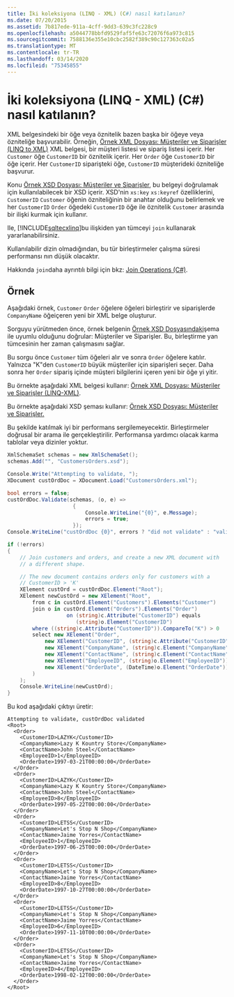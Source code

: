 ```yaml
---
title: İki koleksiyona (LINQ - XML) (C#) nasıl katılanın?
ms.date: 07/20/2015
ms.assetid: 7b817ede-911a-4cff-9dd3-639c3fc228c9
ms.openlocfilehash: a5044778bbfd9529faf5fe63c72076f6a973c815
ms.sourcegitcommit: 7588136e355e10cbc2582f389c90c127363c02a5
ms.translationtype: MT
ms.contentlocale: tr-TR
ms.lasthandoff: 03/14/2020
ms.locfileid: "75345855"
---
```

# <a name="how-to-join-two-collections-linq-to-xml-c"></a>İki koleksiyona (LINQ - XML) (C#) nasıl katılanın?

XML belgesindeki bir öğe veya öznitelik bazen başka bir öğeye veya özniteliğe başvurabilir. Örneğin, [Örnek XML Dosyası: Müşteriler ve Siparişler (LINQ to XML)](./sample-xml-file-customers-and-orders-linq-to-xml-2.md) XML belgesi, bir müşteri listesi ve sipariş listesi içerir. Her `Customer` öğe `CustomerID` bir öznitelik içerir. Her `Order` öğe `CustomerID` bir öğe içerir. Her `CustomerID` siparişteki öğe, `CustomerID` müşterideki özniteliğe başvurur.

Konu [Örnek XSD Dosyası: Müşteriler ve Siparişler,](./sample-xsd-file-customers-and-orders1.md) bu belgeyi doğrulamak için kullanılabilecek bir XSD içerir. XSD'nin `xs:key` `xs:keyref` özelliklerini, `CustomerID` `Customer` öğenin özniteliğinin bir anahtar olduğunu belirlemek ve her `CustomerID` `Order` öğedeki `CustomerID` öğe ile öznitelik `Customer` arasında bir ilişki kurmak için kullanır.

Ile, [!INCLUDE[sqltecxlinq](~/includes/sqltecxlinq-md.md)]bu ilişkiden yan tümceyi `join` kullanarak yararlanabilirsiniz.

Kullanılabilir dizin olmadığından, bu tür birleştirmeler çalışma süresi performansı nın düşük olacaktır.

Hakkında `join`daha ayrıntılı bilgi için bkz: [Join Operations (C#)](./join-operations.md).

## <a name="example"></a>Örnek

Aşağıdaki örnek, `Customer` `Order` öğelere öğeleri birleştirir ve siparişlerde `CompanyName` öğeiçeren yeni bir XML belge oluşturur.

Sorguyu yürütmeden önce, örnek belgenin [Örnek XSD Dosyasındaki](./sample-xsd-file-customers-and-orders1.md)şema ile uyumlu olduğunu doğrular: Müşteriler ve Siparişler. Bu, birleştirme yan tümcesinin her zaman çalışmasını sağlar.

Bu sorgu önce `Customer` tüm öğeleri alır ve sonra `Order` öğelere katılır. Yalnızca "K"den `CustomerID` büyük müşteriler için siparişleri seçer. Daha sonra her `Order` sipariş içinde müşteri bilgilerini içeren yeni bir öğe yi yitir.

Bu örnekte aşağıdaki XML belgesi kullanır: [Örnek XML Dosyası: Müşteriler ve Siparişler (LINQ-XML)](./sample-xml-file-customers-and-orders-linq-to-xml-2.md).

Bu örnekte aşağıdaki XSD şeması kullanır: [Örnek XSD Dosyası: Müşteriler ve Siparişler.](./sample-xsd-file-customers-and-orders1.md)

Bu şekilde katılmak iyi bir performans sergilemeyecektir. Birleştirmeler doğrusal bir arama ile gerçekleştirilir. Performansa yardımcı olacak karma tablolar veya dizinler yoktur.

```csharp
XmlSchemaSet schemas = new XmlSchemaSet();
schemas.Add("", "CustomersOrders.xsd");

Console.Write("Attempting to validate, ");
XDocument custOrdDoc = XDocument.Load("CustomersOrders.xml");

bool errors = false;
custOrdDoc.Validate(schemas, (o, e) =>
                     {
                         Console.WriteLine("{0}", e.Message);
                         errors = true;
                     });
Console.WriteLine("custOrdDoc {0}", errors ? "did not validate" : "validated");

if (!errors)
{
    // Join customers and orders, and create a new XML document with
    // a different shape.

    // The new document contains orders only for customers with a
    // CustomerID > 'K'
    XElement custOrd = custOrdDoc.Element("Root");
    XElement newCustOrd = new XElement("Root",
        from c in custOrd.Element("Customers").Elements("Customer")
        join o in custOrd.Element("Orders").Elements("Order")
                   on (string)c.Attribute("CustomerID") equals
                      (string)o.Element("CustomerID")
        where ((string)c.Attribute("CustomerID")).CompareTo("K") > 0
        select new XElement("Order",
            new XElement("CustomerID", (string)c.Attribute("CustomerID")),
            new XElement("CompanyName", (string)c.Element("CompanyName")),
            new XElement("ContactName", (string)c.Element("ContactName")),
            new XElement("EmployeeID", (string)o.Element("EmployeeID")),
            new XElement("OrderDate", (DateTime)o.Element("OrderDate"))
        )
    );
    Console.WriteLine(newCustOrd);
}
```

Bu kod aşağıdaki çıktıyı üretir:

```output
Attempting to validate, custOrdDoc validated
<Root>
  <Order>
    <CustomerID>LAZYK</CustomerID>
    <CompanyName>Lazy K Kountry Store</CompanyName>
    <ContactName>John Steel</ContactName>
    <EmployeeID>1</EmployeeID>
    <OrderDate>1997-03-21T00:00:00</OrderDate>
  </Order>
  <Order>
    <CustomerID>LAZYK</CustomerID>
    <CompanyName>Lazy K Kountry Store</CompanyName>
    <ContactName>John Steel</ContactName>
    <EmployeeID>8</EmployeeID>
    <OrderDate>1997-05-22T00:00:00</OrderDate>
  </Order>
  <Order>
    <CustomerID>LETSS</CustomerID>
    <CompanyName>Let's Stop N Shop</CompanyName>
    <ContactName>Jaime Yorres</ContactName>
    <EmployeeID>1</EmployeeID>
    <OrderDate>1997-06-25T00:00:00</OrderDate>
  </Order>
  <Order>
    <CustomerID>LETSS</CustomerID>
    <CompanyName>Let's Stop N Shop</CompanyName>
    <ContactName>Jaime Yorres</ContactName>
    <EmployeeID>8</EmployeeID>
    <OrderDate>1997-10-27T00:00:00</OrderDate>
  </Order>
  <Order>
    <CustomerID>LETSS</CustomerID>
    <CompanyName>Let's Stop N Shop</CompanyName>
    <ContactName>Jaime Yorres</ContactName>
    <EmployeeID>6</EmployeeID>
    <OrderDate>1997-11-10T00:00:00</OrderDate>
  </Order>
  <Order>
    <CustomerID>LETSS</CustomerID>
    <CompanyName>Let's Stop N Shop</CompanyName>
    <ContactName>Jaime Yorres</ContactName>
    <EmployeeID>4</EmployeeID>
    <OrderDate>1998-02-12T00:00:00</OrderDate>
  </Order>
</Root>
```
